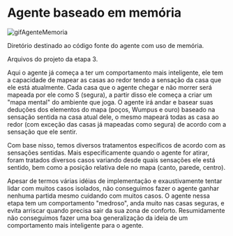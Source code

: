 # Agente baseado em memória

![gifAgenteMemoria](https://github.com/thag0/Projeto-Wumpus-Inteligencia-Computacional/assets/91092364/562448e3-bd67-48de-9d2c-06af3656bf22)

Diretório destinado ao código fonte do agente com uso de memória.

Arquivos do projeto da etapa 3.

Aqui o agente já começa a ter um comportamento mais inteligente, ele tem a capacidade de mapear as casas ao redor tendo a sensação da casa que ele está atualmente. Cada casa que o agente chegar e não morrer será mapeada por ele como S (segura), a partir disso ele começa a criar um "mapa mental" do ambiente que joga. O agente irá andar e basear suas deduções dos elementos do mapa (poços, Wumpus e ouro) baseado na sensação sentida na casa atual dele, o mesmo mapeará todas as casa ao redor (com exceção das casas já mapeadas como segura) de acordo com a sensação que ele sentir.

Com base nisso, temos diversos tratamentos específicos de acordo com as sensações sentidas. Mais especificamente quando o agente for atirar, foram tratados diversos casos variando desde quais sensações ele está sentido, bem como a posição relativa dele no mapa (canto, parede, centro).

Apesar de termos várias idéias de implementação e exaustivamente tentar lidar com muitos casos isolados, não conseguimos fazer o agente ganhar nenhuma partida mesmo cuidando com muitos casos. O agente nessa etapa tem um comportamento "medroso", anda muito nas casas seguras, e evita arriscar quando precisa sair da sua zona de conforto. Resumidamente não conseguimos fazer uma boa generalização da ideia de um comportamento mais inteligente para o agente.

